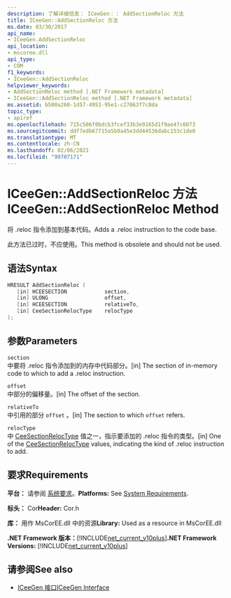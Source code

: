 ```yaml
---
description: 了解详细信息： ICeeGen：： AddSectionReloc 方法
title: ICeeGen::AddSectionReloc 方法
ms.date: 03/30/2017
api_name:
- ICeeGen.AddSectionReloc
api_location:
- mscoree.dll
api_type:
- COM
f1_keywords:
- ICeeGen::AddSectionReloc
helpviewer_keywords:
- AddSectionReloc method [.NET Framework metadata]
- ICeeGen::AddSectionReloc method [.NET Framework metadata]
ms.assetid: b500a260-1d57-4953-95e1-c27063f7c8da
topic_type:
- apiref
ms.openlocfilehash: 715c506f0bdcb3fcef33b3e9165d1f9ae47c6073
ms.sourcegitcommit: ddf7edb67715a5b9a45e3dd44536dabc153c1de0
ms.translationtype: MT
ms.contentlocale: zh-CN
ms.lasthandoff: 02/06/2021
ms.locfileid: "99707171"
---
```

# <a name="iceegenaddsectionreloc-method"></a><span data-ttu-id="9739e-103">ICeeGen::AddSectionReloc 方法</span><span class="sxs-lookup"><span data-stu-id="9739e-103">ICeeGen::AddSectionReloc Method</span></span>

<span data-ttu-id="9739e-104">将 .reloc 指令添加到基本代码。</span><span class="sxs-lookup"><span data-stu-id="9739e-104">Adds a .reloc instruction to the code base.</span></span>  
  
 <span data-ttu-id="9739e-105">此方法已过时，不应使用。</span><span class="sxs-lookup"><span data-stu-id="9739e-105">This method is obsolete and should not be used.</span></span>  
  
## <a name="syntax"></a><span data-ttu-id="9739e-106">语法</span><span class="sxs-lookup"><span data-stu-id="9739e-106">Syntax</span></span>  
  
```cpp  
HRESULT AddSectionReloc (  
   [in] HCEESECTION            section,  
   [in] ULONG                  offset,  
   [in] HCEESECTION            relativeTo,
   [in] CeeSectionRelocType    relocType  
);  
```  
  
## <a name="parameters"></a><span data-ttu-id="9739e-107">参数</span><span class="sxs-lookup"><span data-stu-id="9739e-107">Parameters</span></span>  

 `section`  
 <span data-ttu-id="9739e-108">中要将 .reloc 指令添加到的内存中代码部分。</span><span class="sxs-lookup"><span data-stu-id="9739e-108">[in] The section of in-memory code to which to add a .reloc instruction.</span></span>  
  
 `offset`  
 <span data-ttu-id="9739e-109">中部分的偏移量。</span><span class="sxs-lookup"><span data-stu-id="9739e-109">[in] The offset of the section.</span></span>  
  
 `relativeTo`  
 <span data-ttu-id="9739e-110">中引用的部分 `offset` 。</span><span class="sxs-lookup"><span data-stu-id="9739e-110">[in] The section to which `offset` refers.</span></span>  
  
 `relocType`  
 <span data-ttu-id="9739e-111">中 [CeeSectionRelocType](ceesectionreloctype-enumeration.md) 值之一，指示要添加的 .reloc 指令的类型。</span><span class="sxs-lookup"><span data-stu-id="9739e-111">[in] One of the [CeeSectionRelocType](ceesectionreloctype-enumeration.md) values, indicating the kind of .reloc instruction to add.</span></span>  
  
## <a name="requirements"></a><span data-ttu-id="9739e-112">要求</span><span class="sxs-lookup"><span data-stu-id="9739e-112">Requirements</span></span>  

 <span data-ttu-id="9739e-113">**平台：** 请参阅 [系统要求](../../get-started/system-requirements.md)。</span><span class="sxs-lookup"><span data-stu-id="9739e-113">**Platforms:** See [System Requirements](../../get-started/system-requirements.md).</span></span>  
  
 <span data-ttu-id="9739e-114">**标头：** Cor</span><span class="sxs-lookup"><span data-stu-id="9739e-114">**Header:** Cor.h</span></span>  
  
 <span data-ttu-id="9739e-115">**库：** 用作 MsCorEE.dll 中的资源</span><span class="sxs-lookup"><span data-stu-id="9739e-115">**Library:** Used as a resource in MsCorEE.dll</span></span>  
  
 <span data-ttu-id="9739e-116">**.NET Framework 版本：**[!INCLUDE[net_current_v10plus](../../../../includes/net-current-v10plus-md.md)]</span><span class="sxs-lookup"><span data-stu-id="9739e-116">**.NET Framework Versions:** [!INCLUDE[net_current_v10plus](../../../../includes/net-current-v10plus-md.md)]</span></span>  
  
## <a name="see-also"></a><span data-ttu-id="9739e-117">请参阅</span><span class="sxs-lookup"><span data-stu-id="9739e-117">See also</span></span>

- [<span data-ttu-id="9739e-118">ICeeGen 接口</span><span class="sxs-lookup"><span data-stu-id="9739e-118">ICeeGen Interface</span></span>](iceegen-interface.md)
